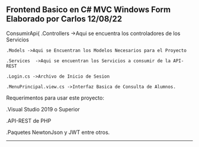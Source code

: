 Frontend Basico en C# MVC Windows Form  Elaborado por Carlos 12/08/22 
-----------------------------------------------------------------------------

ConsumirApi{
    .Controllers ->Aqui se encuentra los controladores de los Servicios

    .Models ->Aqui se Encuentran los Modelos Necesarios para el Proyecto

    .Services  ->Aqui se encuentran los Servicios a consumir de la API-REST

    .Login.cs ->Archivo de Inicio de Sesion

    .MenuPrincipal.view.cs ->Interfaz Basica de Consulta de Alumnos.
    


Requerimentos para usar este proyecto:

.Visual Studio 2019 o Superior

.API-REST de PHP

.Paquetes NewtonJson y JWT entre otros.

------------------------------------------------------------------------------